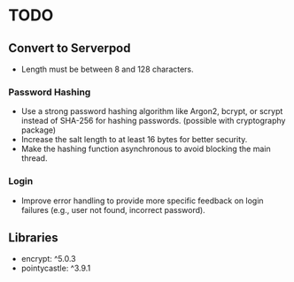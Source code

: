 # TODO

## Convert to Serverpod

- Length must be between 8 and 128 characters.

### Password Hashing

- Use a strong password hashing algorithm like Argon2, bcrypt, or scrypt instead of SHA-256 for hashing passwords. (possible with cryptography package)
- Increase the salt length to at least 16 bytes for better security.
- Make the hashing function asynchronous to avoid blocking the main thread.

### Login

- Improve error handling to provide more specific feedback on login failures (e.g., user not found, incorrect password).

## Libraries

- encrypt: ^5.0.3
- pointycastle: ^3.9.1

